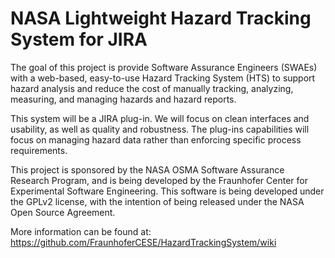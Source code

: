 NASA Lightweight Hazard Tracking System for JIRA
====================

The goal of this project is provide Software Assurance Engineers (SWAEs) with a web-based, easy-to-use Hazard Tracking System (HTS) to support hazard analysis and reduce the cost of manually tracking, analyzing, measuring, and managing hazards and hazard reports. 

This system will be a JIRA plug-in. We will focus on clean interfaces and usability, as well as quality and robustness. The plug-ins capabilities will focus on managing hazard data rather than enforcing specific process requirements.

This project is sponsored by the NASA OSMA Software Assurance Research Program, and is being developed by the Fraunhofer Center for Experimental Software Engineering. This software is being developed under the GPLv2 license, with the intention of being released under the NASA Open Source Agreement.

More information can be found at: https://github.com/FraunhoferCESE/HazardTrackingSystem/wiki
